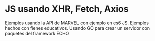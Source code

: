 # JS usando XHR, Fetch, Axios
Ejemplos  usando la API de MARVEL con ejemplo en es6 JS.
Ejemplos hechos con fienes educativos.
Usando GO para crear un servidor con paquetes del framework ECHO